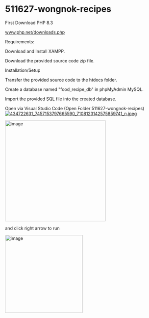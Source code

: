 # 511627-wongnok-recipes


First Download PHP 8.3

www.php.net/downloads.php

Requirements:

Download and Install XAMPP.

Download the provided source code zip file.

Installation/Setup

Transfer the provided source code to the htdocs folder.

Create a database named "food_recipe_db" in phpMyAdmin MySQL.

Import the provided SQL file into the created database.

Open via Visual Studio Code (Open Folder 511627-wongnok-recipes)
[<img src="https://img5.pic.in.th/file/secure-sv1/434722631_7457153797665590_7108123142575859741_n.jpeg" alt="434722631_7457153797665590_7108123142575859741_n.jpeg" border="0" />](https://img5.pic.in.th/file/secure-sv1/434722631_7457153797665590_7108123142575859741_n.jpeg)

<img width="328" alt="image" src="https://user-images.githubusercontent.com/53041460/165452497-ebdafffa-d0d0-44e7-9147-ceb6cec829c2.png">


and click right arrow to run

<img width="253" alt="image" src="https://user-images.githubusercontent.com/53041460/165502302-873ac22b-3b0a-473f-bd78-39925b98c5ad.png">






